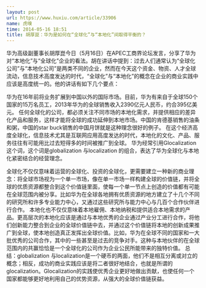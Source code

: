 ```yaml
---
layout: post
url: https://www.huxiu.com/article/33906
name: 虎嗅
time: 2014-05-16 18:51
title: 胡厚崑：华为是如何在“全球化”与“本地化”间取得平衡的？
---
```

华为高级副董事长胡厚崑今日（5月16日）在APEC工商界论坛发言，分享了华为对“本地化”与“全球化”企业的看法。胡在讲话中提到：过去人们通常认为“全球化公司”与“本地化公司”是两类不同的企业，然而在今天这个资金、物资、人才全球流动，信息技术高度发达的时代，“全球化”与“本地化”的概念在企业的商业实践中应该是高度统一的。他的讲话有如下几个要点：

华为在16年前将业务扩展到中国以外的国际市场。目前，华为有来自于全球150个国家的15万名员工，2013年华为的全球销售收入2390亿元人民币，约合395亿美元。 任何全球化的公司，都必须关注不同市场的本地化需求，并提供相应的差异化产品和服务，这样才能将全球的成功延伸到本地市场。中国的肯德基销售的油条和粥，中国的star buck销售的中国月饼就是这种理念很好的例子。 在这个经济高度全球化，信息技术尤其是互联网应用高度发达的时代，本地化的文化、产品、服务往往有可能用比过去短得多的时间被推广到全球。 华为经常引用Glocalization 这个词，这个词是globalization 与localization 的组合，表达了华为全球化与本地化紧密结合的经营理念。

全球化不仅仅意味着运营的全球化、投资的全球化，更需要建立一种新的商业理念：将全球市场视为一个单一市场，像在单一市场一样构建全球的价值链，并将全球的优质资源都整合到这个价值链里面，使每一个单一节点上创造的价值都有可能在全球范围内被分享。比如华为在全球各地拥有优质资源的地方建立了十几个不同的研究所和许多专业能力中心，又通过这些研究所与能力中心与几百个合作伙伴进行合作。 本地化也不仅仅意味着本地雇佣、本地纳税和提供适合本地需求的产品。更高层次的本地化应该是通过与本地优秀的企业通过产业分工进行合作，将他们创新能力整合到企业的全球价值链中去，并通过这个价值链将本地的创新成果推广到全球，使本地创造真正发挥出全球价值。比如，华为在全球不同的国家和一大批优秀的公司合作，其中的一些甚至是过去的竞争对手。这种与本地伙伴的在全球范围内的共赢恰恰是一个全球化的公司作为企业公民所能带来的独特价值。 总结：globalization 与localization是一个硬币的两面，他们不是相互分离或对立的概念；相反，成功的商业实践应该是将二者很好地结合，也就是所谓的glocalization。Glocalization的实践使优秀企业更好地做出贡献，也使任何一个国家都能够更好地利用自己的优势资源，从强大的全球价值链获益。

